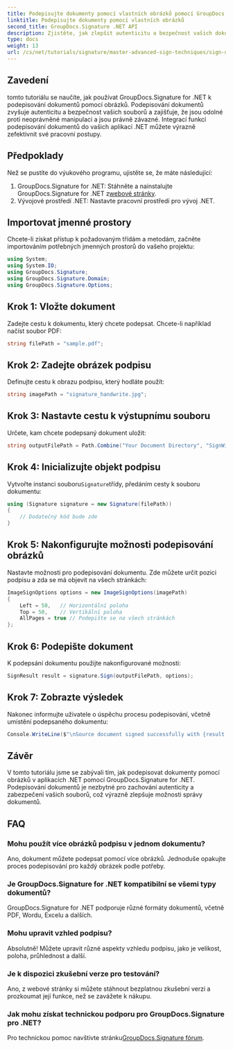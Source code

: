 ```yaml
---
title: Podepisujte dokumenty pomocí vlastních obrázků pomocí GroupDocs.Signature
linktitle: Podepisujte dokumenty pomocí vlastních obrázků
second_title: GroupDocs.Signature .NET API
description: Zjistěte, jak zlepšit autenticitu a bezpečnost vašich dokumentů jejich podepsáním pomocí vlastních obrázků pomocí GroupDocs.Signature for .NET. Tento návod krok za krokem popisuje vše od načítání dokumentu.
type: docs
weight: 13
url: /cs/net/tutorials/signature/master-advanced-sign-techniques/sign-documents-with-custom-image/
---
```

## Zavedení

tomto tutoriálu se naučíte, jak používat GroupDocs.Signature for .NET k podepisování dokumentů pomocí obrázků. Podepisování dokumentů zvyšuje autenticitu a bezpečnost vašich souborů a zajišťuje, že jsou odolné proti neoprávněné manipulaci a jsou právně závazné. Integrací funkcí podepisování dokumentů do vašich aplikací .NET můžete výrazně zefektivnit své pracovní postupy.

## Předpoklady

Než se pustíte do výukového programu, ujistěte se, že máte následující:

1.  GroupDocs.Signature for .NET: Stáhněte a nainstalujte GroupDocs.Signature for .NET z[webové stránky](https://releases.groupdocs.com/signature/net/).
2. Vývojové prostředí .NET: Nastavte pracovní prostředí pro vývoj .NET.

## Importovat jmenné prostory

Chcete-li získat přístup k požadovaným třídám a metodám, začněte importováním potřebných jmenných prostorů do vašeho projektu:

```csharp
using System;
using System.IO;
using GroupDocs.Signature;
using GroupDocs.Signature.Domain;
using GroupDocs.Signature.Options;
```

## Krok 1: Vložte dokument

Zadejte cestu k dokumentu, který chcete podepsat. Chcete-li například načíst soubor PDF:

```csharp
string filePath = "sample.pdf";
```

## Krok 2: Zadejte obrázek podpisu

Definujte cestu k obrazu podpisu, který hodláte použít:

```csharp
string imagePath = "signature_handwrite.jpg";
```

## Krok 3: Nastavte cestu k výstupnímu souboru

Určete, kam chcete podepsaný dokument uložit:

```csharp
string outputFilePath = Path.Combine("Your Document Directory", "SignWithImage", "SignedDocument.pdf");
```

## Krok 4: Inicializujte objekt podpisu

 Vytvořte instanci souboru`Signature`třídy, předáním cesty k souboru dokumentu:

```csharp
using (Signature signature = new Signature(filePath))
{
    // Dodatečný kód bude zde
}
```

## Krok 5: Nakonfigurujte možnosti podepisování obrázků

Nastavte možnosti pro podepisování dokumentu. Zde můžete určit pozici podpisu a zda se má objevit na všech stránkách:

```csharp
ImageSignOptions options = new ImageSignOptions(imagePath)
{
    Left = 50,   // Horizontální poloha
    Top = 50,    // Vertikální poloha
    AllPages = true // Podepište se na všech stránkách
};
```

## Krok 6: Podepište dokument

K podepsání dokumentu použijte nakonfigurované možnosti:

```csharp
SignResult result = signature.Sign(outputFilePath, options);
```

## Krok 7: Zobrazte výsledek

Nakonec informujte uživatele o úspěchu procesu podepisování, včetně umístění podepsaného dokumentu:

```csharp
Console.WriteLine($"\nSource document signed successfully with {result.Succeeded.Count} signature(s).\nFile saved at {outputFilePath}.");
```

## Závěr

V tomto tutoriálu jsme se zabývali tím, jak podepisovat dokumenty pomocí obrázků v aplikacích .NET pomocí GroupDocs.Signature for .NET. Podepisování dokumentů je nezbytné pro zachování autenticity a zabezpečení vašich souborů, což výrazně zlepšuje možnosti správy dokumentů.

## FAQ

### Mohu použít více obrázků podpisu v jednom dokumentu?

Ano, dokument můžete podepsat pomocí více obrázků. Jednoduše opakujte proces podepisování pro každý obrázek podle potřeby.

### Je GroupDocs.Signature for .NET kompatibilní se všemi typy dokumentů?

GroupDocs.Signature for .NET podporuje různé formáty dokumentů, včetně PDF, Wordu, Excelu a dalších.

### Mohu upravit vzhled podpisu?

Absolutně! Můžete upravit různé aspekty vzhledu podpisu, jako je velikost, poloha, průhlednost a další.

### Je k dispozici zkušební verze pro testování?

Ano, z webové stránky si můžete stáhnout bezplatnou zkušební verzi a prozkoumat její funkce, než se zavážete k nákupu.

### Jak mohu získat technickou podporu pro GroupDocs.Signature pro .NET?

 Pro technickou pomoc navštivte stránku[GroupDocs.Signature fórum](https://forum.groupdocs.com/c/signature/13).